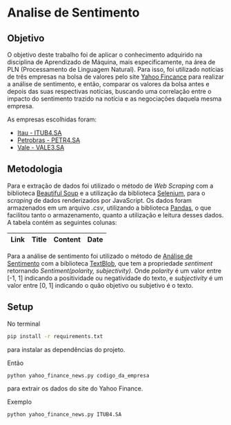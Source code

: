 # Analise de Sentimento

## Objetivo

O objetivo deste trabalho foi de aplicar o conhecimento adquirido na disciplina de Aprendizado de Máquina, mais especificamente, na área de PLN (Processamento de Linguagem Natural). Para isso, foi utilizado notícias de três empresas na bolsa de valores pelo site [Yahoo Fincance](https://finance.yahoo.com/) para realizar a análise de sentimento, e então, comparar os valores da bolsa antes e depois das suas respectivas notícias, buscando uma correlação entre o impacto do sentimento trazido na notícia e as negociações daquela mesma empresa.

As empresas escolhidas foram:

- [Itau - ITUB4.SA](https://finance.yahoo.com/quote/ITUB?p=ITUB&.tsrc=fin-srch)
- [Petrobras - PETR4.SA](https://finance.yahoo.com/quote/PBR?p=PBR&.tsrc=fin-srch)
- [Vale - VALE3.SA](https://finance.yahoo.com/quote/VALE3.SA?p=VALE3.SA&.tsrc=fin-srch)

## Metodologia

Para e extração de dados foi utilizado o método de _Web Scraping_ com a biblioteca [Beautiful Soup](https://www.crummy.com/software/BeautifulSoup/bs4/doc/) e a utilização da biblioteca [Selenium](https://www.selenium.dev/documentation/webdriver/), para o _scraping_ de dados renderizados por JavaScript.
Os dados foram armazenados em um arquivo _.csv_, utilizando a biblioteca [Pandas](https://pandas.pydata.org/), o que facilitou tanto o armazenamento, quanto a utilização e leitura desses dados.
A tabela contém as seguintes colunas:

| Link | Title | Content | Date |
| ---- | ----- | ------- | ---- |

Para a análise de sentimento foi utilizado o método de [Análise de Sentimento](https://pt.wikipedia.org/wiki/An%C3%A1lise_de_sentimento) com a biblioteca [TextBlob](https://textblob.readthedocs.io/en/dev/), que tem a propriedade _sentiment_ retornando _Sentiment(polarity, subjectivity)_. Onde _polarity_ é um valor entre [-1, 1] indicando a positividade ou negatividade do texto, e _subjectivity_ é um valor entre [0, 1] indicando o quão objetivo ou subjetivo é o texto.

## Setup

No terminal

```bash
pip install -r requirements.txt
```

para instalar as dependências do projeto.

Então

```bash
python yahoo_finance_news.py codigo_da_empresa
```

para extrair os dados do site do Yahoo Finance.

Exemplo

```bash
python yahoo_finance_news.py ITUB4.SA
```
